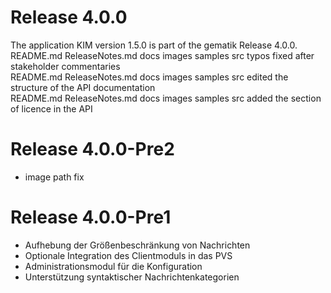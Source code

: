 # Release 4.0.0
The application KIM version 1.5.0 is part of the gematik Release 4.0.0. <br> README.md ReleaseNotes.md docs images samples src typos fixed after stakeholder commentaries <br> README.md ReleaseNotes.md docs images samples src edited the structure of the API documentation <br> README.md ReleaseNotes.md docs images samples src added the section of licence in the API <br>

# Release 4.0.0-Pre2
* image path fix <br>

# Release 4.0.0-Pre1
* Aufhebung der Größenbeschränkung von Nachrichten <br> 
* Optionale Integration des Clientmoduls in das PVS <br> 
* Administrationsmodul für die Konfiguration <br>
* Unterstützung syntaktischer Nachrichtenkategorien

